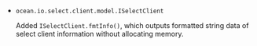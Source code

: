 * `ocean.io.select.client.model.ISelectClient`

  Added `ISelectClient.fmtInfo()`, which outputs formatted string data of select
  client information without allocating memory.
